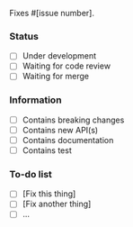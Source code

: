 Fixes #[issue number].

### Status

* [ ] Under development
* [ ] Waiting for code review
* [ ] Waiting for merge

### Information

* [ ] Contains breaking changes
* [ ] Contains new API(s)
* [ ] Contains documentation
* [ ] Contains test

### To-do list

* [ ] [Fix this thing]
* [ ] [Fix another thing]
* [ ] ...